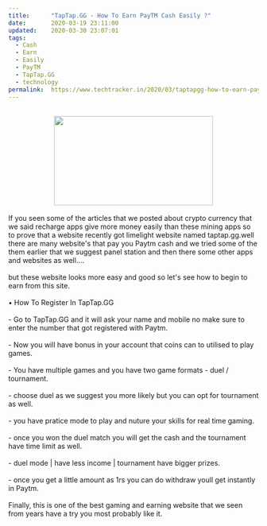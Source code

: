 ```yaml
---
title:		"TapTap.GG - How To Earn PayTM Cash Easily ?"
date:		2020-03-19 23:11:00
updated:	2020-03-30 23:07:01
tags: 
  - Cash
  - Earn
  - Easily
  - PayTM
  - TapTap.GG
  - technology	
permalink:	https://www.techtracker.in/2020/03/taptapgg-how-to-earn-paytm-cash-easily.html
---
```


<div><br><div class="separator" style="clear: both; text-align: center;"><a href="https://lh3.googleusercontent.com/-aU9N-mylIXo/XoIdPHUMHII/AAAAAAAABRQ/oXZdkaCSj7APDmzz3jBtvw_fCW0zaSvFwCLcBGAsYHQ/s1600/IMG_20200111_105332_780-02-17.jpeg" imageanchor="1" style="margin-left: 1em; margin-right: 1em;"><img src="https://lh3.googleusercontent.com/-aU9N-mylIXo/XoIdPHUMHII/AAAAAAAABRQ/oXZdkaCSj7APDmzz3jBtvw_fCW0zaSvFwCLcBGAsYHQ/s1600/IMG_20200111_105332_780-02-17.jpeg" border="0" data-original-width="1280" data-original-height="720" width="320" height="180"></a></div></div><div><br></div><div>If you seen some of the articles that we posted about crypto currency that we said recharge apps give more money easily than these mining apps so to prove that a website recently got limelight website named taptap.gg.well there are many website's that pay you Paytm cash and we tried some of the them earlier that we suggest panel station and then there some other apps and websites as well....</div><div><br></div><div>but these website looks more easy and good so let's see how to begin to earn from this site.</div><div><br></div><div>• How To Register In TapTap.GG</div><div><br></div><div>- Go to TapTap.GG and it will ask your name and mobile no make sure to enter the number that got registered with Paytm.</div><div><br></div><div>- Now you will have bonus in your account that coins can to utilised to play games.</div><div><br></div><div>- You have multiple games and you have two game formats - duel / tournament.</div><div><br></div><div>- choose duel as we suggest you more likely but you can opt for tournament as well.</div><div><br></div><div>- you have pratice mode to play and nuture your skills for real time gaming.</div><div><br></div><div>- once you won the duel match you will get the cash and the tournament have time limit as well.</div><div><br></div><div>- duel mode | have less income | tournament have bigger prizes.</div><div><br></div><div>- once you get a little amount as 1rs you can do withdraw youll get instantly in Paytm.</div><div><br></div><div>Finally, this is one of the best gaming and earning website that we seen from years have a try you most probably like it.</div>
<!-- no comments on this post -->
